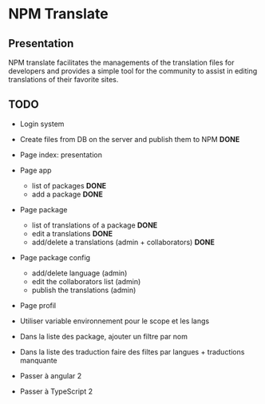 # NPM Translate

## Presentation

NPM translate facilitates the managements of the translation files for developers and provides a simple tool for the community to assist in editing translations of their favorite sites.

## TODO

- Login system
- Create files from DB on the server and publish them to NPM **DONE**
- Page index: presentation
- Page app
  - list of packages **DONE**
  - add a package **DONE**
- Page package
  - list of translations of a package **DONE**
  - edit a translations **DONE**
  - add/delete a translations (admin + collaborators) **DONE**
- Page package config
  - add/delete language (admin)
  - edit the collaborators list (admin)
  - publish the translations (admin)
- Page profil


- Utiliser variable environnement pour le scope et les langs
- Dans la liste des package, ajouter un filtre par nom
- Dans la liste des traduction faire des filtes par langues + traductions manquante
- Passer à angular 2
- Passer à TypeScript 2